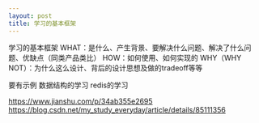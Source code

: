 ```yaml
---
layout: post
title: 学习的基本框架
---
```


学习的基本框架
WHAT：是什么、产生背景、要解决什么问题、解决了什么问题、优缺点（同类产品类比）
HOW：如何使用、如何实现的
WHY（WHY NOT）：为什么这么设计、背后的设计思想及做的tradeoff等等

要有示例
数据结构的学习
redis的学习

https://www.jianshu.com/p/34ab355e2695
https://blog.csdn.net/my_study_everyday/article/details/85111356
